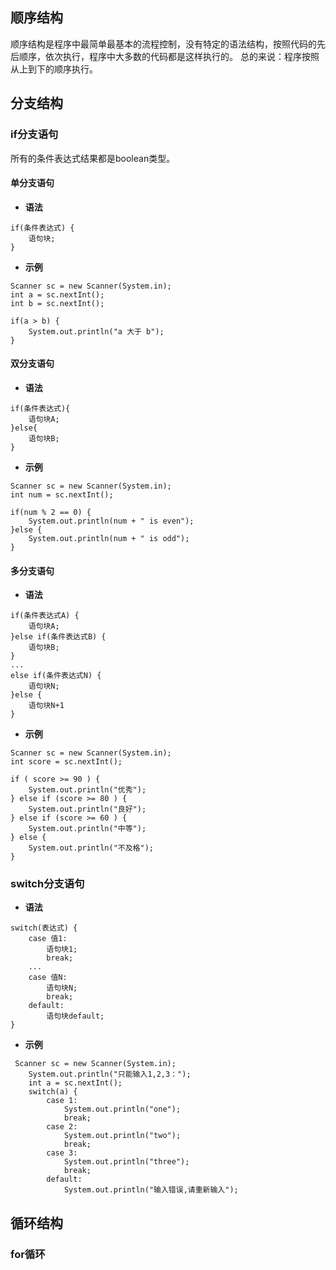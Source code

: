 ## 顺序结构
顺序结构是程序中最简单最基本的流程控制，没有特定的语法结构，按照代码的先后顺序，依次执行，程序中大多数的代码都是这样执行的。
总的来说：程序按照从上到下的顺序执行。
## 分支结构
### if分支语句
所有的条件表达式结果都是boolean类型。
#### 单分支语句
- **语法**  
```
if(条件表达式) {  
	语句块;  
}
```
- **示例**
```
Scanner sc = new Scanner(System.in);  
int a = sc.nextInt();
int b = sc.nextInt();

if(a > b) {	
	System.out.println("a 大于 b");
}
```

#### 双分支语句
- **语法**  
```
if(条件表达式){  
	语句块A;  
}else{  
	语句块B;  
}
```
- **示例**
```
Scanner sc = new Scanner(System.in);  
int num = sc.nextInt();  

if(num % 2 == 0) {  
    System.out.println(num + " is even");  
}else {  
    System.out.println(num + " is odd");  
}
```

#### 多分支语句
- **语法**  
```
if(条件表达式A) {  
	语句块A;  
}else if(条件表达式B) {  
	语句块B;  
}  
...
else if(条件表达式N) {  
	语句块N;  
}else {  
	语句块N+1  
}
```
- **示例**
```
Scanner sc = new Scanner(System.in);  
int score = sc.nextInt();  
 
if ( score >= 90 ) {    
    System.out.println("优秀");
} else if (score >= 80 ) {    
    System.out.println("良好");
} else if (score >= 60 ) {    
    System.out.println("中等");
} else {    
    System.out.println("不及格");
}
```
### switch分支语句
- **语法**  
```
switch(表达式) {  
	case 值1:  
		语句块1;  
		break;  
	...  
	case 值N:  
		语句块N;  
		break;  
	default:  
		语句块default;  
} 
```       
- **示例**
```
 Scanner sc = new Scanner(System.in);
	System.out.println("只能输入1,2,3：");
	int a = sc.nextInt();
	switch(a) {
		case 1:
			System.out.println("one");
			break;
		case 2:
			System.out.println("two");
			break;
		case 3:
			System.out.println("three");
			break;
		default:
			System.out.println("输入错误,请重新输入");
```
## 循环结构
### for循环